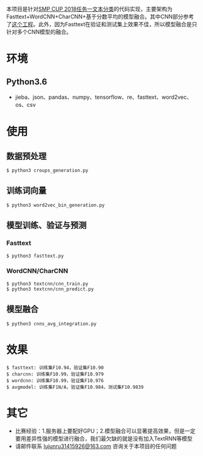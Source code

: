 本项目是针对[SMP CUP 2018任务一文本分类](https://biendata.com/competition/smpeupt2018/)的代码实现，主要架构为Fasttext+WordCNN+CharCNN+基于分数平均的模型融合。其中CNN部分参考了[这个工程](https://github.com/norybaby/sentiment_analysis_textcnn)。此外，因为Fasttext在验证和测试集上效果不佳，所以模型融合是只针对多个CNN模型的融合。

# 环境
## Python3.6
- jieba、json、pandas、numpy、tensorflow、re、fasttext、word2vec、os、csv

# 使用
## 数据预处理
```
$ python3 croups_generation.py
```

## 训练词向量
```
$ python3 word2vec_bin_generation.py
```

## 模型训练、验证与预测
### Fasttext
```
$ python3 fasttext.py
```
### WordCNN/CharCNN
```
$ python3 textcnn/cnn_train.py
$ python3 textcnn/cnn_predict.py
```

## 模型融合
```
$ python3 cnns_avg_integration.py
```
# 效果
```
$ fasttext: 训练集F10.94，验证集F10.90
$ charcnn: 训练集F10.99，验证集F10.979
$ wordcnn: 训练集F10.99，验证集F10.976
$ avgmodel: 训练集F1N/A，验证集F10.984，测试集F10.9839
```

# 其它
- 比赛经验：1.服务器上要配好GPU；2.模型融合可以显著提高效果，但是一定要用差异性强的模型进行融合，我们最欠缺的就是没有加入TextRNN等模型
- 请邮件联系 lujunru31415926@163.com 咨询关于本项目的任何问题